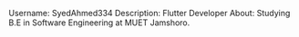 Username: SyedAhmed334
Description: Flutter Developer
About: Studying B.E in Software Engineering at MUET Jamshoro.